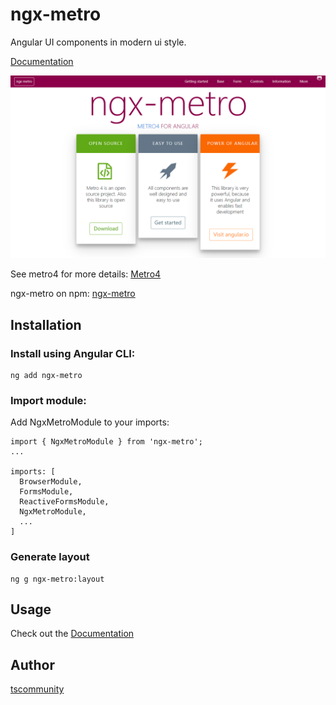 # ngx-metro

Angular UI components in modern ui style.

[Documentation](https://tscommunity.github.io/ngx-metro/#/)

![Screenshot](https://raw.githubusercontent.com/tscommunity/ngx-metro/master/projects/ngx-metro/ngx-metro%20screenshot.PNG)

See metro4 for more details:
[Metro4](https://metroui.org.ua/)

ngx-metro on npm: 
[ngx-metro](https://www.npmjs.com/package/ngx-metro)

## Installation

### Install using Angular CLI:

````
ng add ngx-metro
````

### Import module:

Add NgxMetroModule to your imports:


````
import { NgxMetroModule } from 'ngx-metro';
...

imports: [
  BrowserModule,
  FormsModule,
  ReactiveFormsModule,
  NgxMetroModule,
  ...
]
````

### Generate layout

````
ng g ngx-metro:layout
````


## Usage

Check out the [Documentation](https://tscommunity.github.io/ngx-metro/#/)

## Author

[tscommunity](https://github.com/tscommunity)

